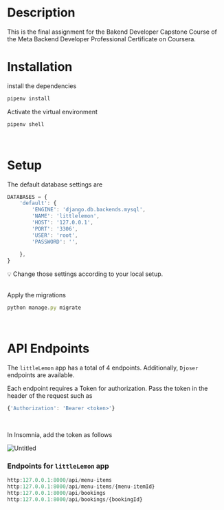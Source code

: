 # Description
This is the final assignment for the Bakend Developer Capstone Course of the Meta Backend Developer Professional Certificate on Coursera.

# Installation

install the dependencies
```jsx
pipenv install
```

Activate the virtual environment

```jsx
pipenv shell
```
<br>

# Setup
The default database settings are

```jsx
DATABASES = {
    'default': {
        'ENGINE': 'django.db.backends.mysql',
        'NAME': 'littlelemon',
        'HOST': '127.0.0.1',
        'PORT': '3306',
        'USER': 'root',
        'PASSWORD': '',
        
    },
}
```
💡 Change those settings according to your local setup.
<br>
<br>

Apply the migrations
```jsx
python manage.py migrate
```
<br>

# API Endpoints
The `littleLemon` app has a total of 4 endpoints. Additionally, `Djoser` endpoints are available.
<br>

Each endpoint requires a Token for authorization. Pass the token in the header of the request such as
```jsx
{'Authorization': 'Bearer <token>'}
```
<br>

In Insomnia, add the token as follows

![Untitled](assets/insomnia.png)
<br>

### Endpoints for `littleLemon` app
```jsx
http:127.0.0.1:8000/api/menu-items
http:127.0.0.1:8000/api/menu-items/{menu-itemId}
http:127.0.0.1:8000/api/bookings
http:127.0.0.1:8000/api/bookings/{bookingId}
```
<br>